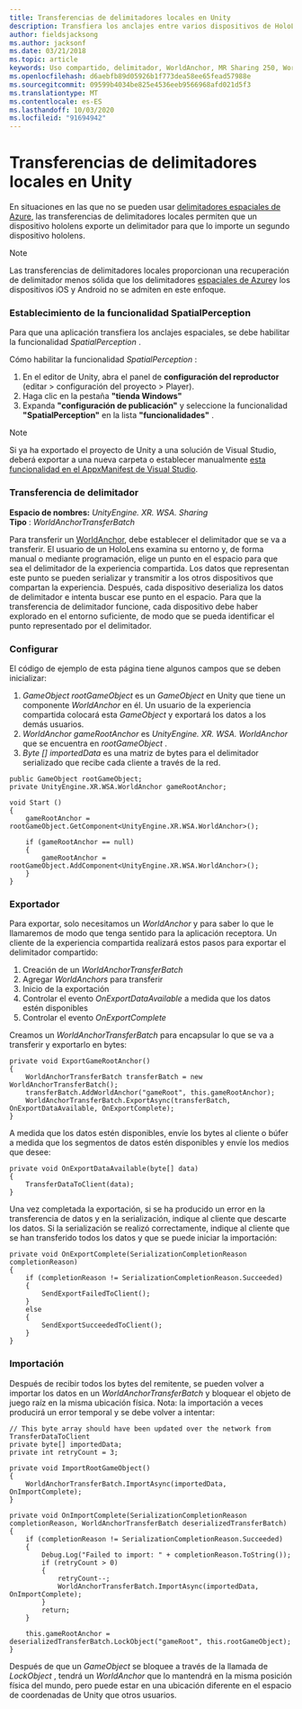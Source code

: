 ```yaml
---
title: Transferencias de delimitadores locales en Unity
description: Transfiera los anclajes entre varios dispositivos de HoloLens en una aplicación de Unity.
author: fieldsjacksong
ms.author: jacksonf
ms.date: 03/21/2018
ms.topic: article
keywords: Uso compartido, delimitador, WorldAnchor, MR Sharing 250, WorldAnchorTransferBatch, SpatialPerception, transferencia, transferencia de delimitador local, exportación de delimitadores, importación de delimitadores
ms.openlocfilehash: d6aebfb89d05926b1f773dea58ee65fead57988e
ms.sourcegitcommit: 09599b4034be825e4536eeb9566968afd021d5f3
ms.translationtype: MT
ms.contentlocale: es-ES
ms.lasthandoff: 10/03/2020
ms.locfileid: "91694942"
---
```

# <a name="local-anchor-transfers-in-unity"></a>Transferencias de delimitadores locales en Unity

En situaciones en las que no se pueden usar <a href="https://docs.microsoft.com/azure/spatial-anchors" target="_blank">delimitadores espaciales de Azure</a>, las transferencias de delimitadores locales permiten que un dispositivo hololens exporte un delimitador para que lo importe un segundo dispositivo hololens.

>[!NOTE]
>Las transferencias de delimitadores locales proporcionan una recuperación de delimitador menos sólida que los delimitadores <a href="https://docs.microsoft.com/azure/spatial-anchors" target="_blank">espaciales de Azure</a>y los dispositivos iOS y Android no se admiten en este enfoque.

### <a name="setting-the-spatialperception-capability"></a>Establecimiento de la funcionalidad SpatialPerception

Para que una aplicación transfiera los anclajes espaciales, se debe habilitar la funcionalidad *SpatialPerception* .

Cómo habilitar la funcionalidad *SpatialPerception* :
1. En el editor de Unity, abra el panel de **configuración del reproductor** (editar > configuración del proyecto > Player).
2. Haga clic en la pestaña **"tienda Windows"**
3. Expanda **"configuración de publicación"** y seleccione la funcionalidad **"SpatialPerception"** en la lista **"funcionalidades"** .

>[!NOTE]
>Si ya ha exportado el proyecto de Unity a una solución de Visual Studio, deberá exportar a una nueva carpeta o establecer manualmente [esta funcionalidad en el AppxManifest de Visual Studio](local-anchor-transfers-in-directx.md#set-up-your-app-to-use-the-spatialperception-capability).

### <a name="anchor-transfer"></a>Transferencia de delimitador

**Espacio de nombres:** *UnityEngine. XR. WSA. Sharing*<br>
**Tipo** : *WorldAnchorTransferBatch*

Para transferir un [WorldAnchor](../develop/unity/coordinate-systems-in-unity.md), debe establecer el delimitador que se va a transferir. El usuario de un HoloLens examina su entorno y, de forma manual o mediante programación, elige un punto en el espacio para que sea el delimitador de la experiencia compartida. Los datos que representan este punto se pueden serializar y transmitir a los otros dispositivos que compartan la experiencia. Después, cada dispositivo deserializa los datos de delimitador e intenta buscar ese punto en el espacio. Para que la transferencia de delimitador funcione, cada dispositivo debe haber explorado en el entorno suficiente, de modo que se pueda identificar el punto representado por el delimitador.

### <a name="setup"></a>Configurar

El código de ejemplo de esta página tiene algunos campos que se deben inicializar:
1. *GameObject rootGameObject* es un *GameObject* en Unity que tiene un componente *WorldAnchor* en él. Un usuario de la experiencia compartida colocará esta *GameObject* y exportará los datos a los demás usuarios.
2. *WorldAnchor gameRootAnchor* es *UnityEngine. XR. WSA. WorldAnchor* que se encuentra en *rootGameObject* .
3. *Byte [] importedData* es una matriz de bytes para el delimitador serializado que recibe cada cliente a través de la red.

```
public GameObject rootGameObject;
private UnityEngine.XR.WSA.WorldAnchor gameRootAnchor;

void Start ()
{
    gameRootAnchor = rootGameObject.GetComponent<UnityEngine.XR.WSA.WorldAnchor>();

    if (gameRootAnchor == null)
    {
        gameRootAnchor = rootGameObject.AddComponent<UnityEngine.XR.WSA.WorldAnchor>();
    }
}
```

### <a name="exporting"></a>Exportador

Para exportar, solo necesitamos un *WorldAnchor* y para saber lo que le llamaremos de modo que tenga sentido para la aplicación receptora. Un cliente de la experiencia compartida realizará estos pasos para exportar el delimitador compartido:
1. Creación de un *WorldAnchorTransferBatch*
2. Agregar *WorldAnchors* para transferir
3. Inicio de la exportación
4. Controlar el evento *OnExportDataAvailable* a medida que los datos estén disponibles
5. Controlar el evento *OnExportComplete*

Creamos un *WorldAnchorTransferBatch* para encapsular lo que se va a transferir y exportarlo en bytes:

```
private void ExportGameRootAnchor()
{
    WorldAnchorTransferBatch transferBatch = new WorldAnchorTransferBatch();
    transferBatch.AddWorldAnchor("gameRoot", this.gameRootAnchor);
    WorldAnchorTransferBatch.ExportAsync(transferBatch, OnExportDataAvailable, OnExportComplete);
}
```

A medida que los datos estén disponibles, envíe los bytes al cliente o búfer a medida que los segmentos de datos estén disponibles y envíe los medios que desee:

```
private void OnExportDataAvailable(byte[] data)
{
    TransferDataToClient(data);
}
```

Una vez completada la exportación, si se ha producido un error en la transferencia de datos y en la serialización, indique al cliente que descarte los datos. Si la serialización se realizó correctamente, indique al cliente que se han transferido todos los datos y que se puede iniciar la importación:

```
private void OnExportComplete(SerializationCompletionReason completionReason)
{
    if (completionReason != SerializationCompletionReason.Succeeded)
    {
        SendExportFailedToClient();
    }
    else
    {
        SendExportSucceededToClient();
    }
}
```

### <a name="importing"></a>Importación

Después de recibir todos los bytes del remitente, se pueden volver a importar los datos en un *WorldAnchorTransferBatch* y bloquear el objeto de juego raíz en la misma ubicación física. Nota: la importación a veces producirá un error temporal y se debe volver a intentar:

```
// This byte array should have been updated over the network from TransferDataToClient
private byte[] importedData;
private int retryCount = 3;

private void ImportRootGameObject()
{
    WorldAnchorTransferBatch.ImportAsync(importedData, OnImportComplete);
}

private void OnImportComplete(SerializationCompletionReason completionReason, WorldAnchorTransferBatch deserializedTransferBatch)
{
    if (completionReason != SerializationCompletionReason.Succeeded)
    {
        Debug.Log("Failed to import: " + completionReason.ToString());
        if (retryCount > 0)
        {
            retryCount--;
            WorldAnchorTransferBatch.ImportAsync(importedData, OnImportComplete);
        }
        return;
    }

    this.gameRootAnchor = deserializedTransferBatch.LockObject("gameRoot", this.rootGameObject);
}
```

Después de que un *GameObject* se bloquee a través de la llamada de *LockObject* , tendrá un *WorldAnchor* que lo mantendrá en la misma posición física del mundo, pero puede estar en una ubicación diferente en el espacio de coordenadas de Unity que otros usuarios.

